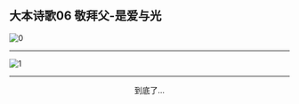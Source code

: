 
## 大本诗歌06 敬拜父-是爱与光

<img alt="0" data-original="/data/d0096/0.png">

---

<img alt="1" data-original="/data/d0096/1.jpeg">

---

<p style="text-align: center">到底了...</p>

<script src="/js/dist-view.js"></script>